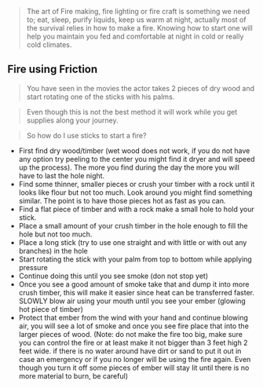 >The art of Fire making, fire lighting or fire craft is something we need to; eat, sleep, purify liquids, keep us warm at night, actually most of the survival relies in how to make a fire. Knowing how to start one will help you maintain you fed and comfortable at night in cold or really cold climates.


## Fire using Friction

> You have seen in the movies the actor takes 2 pieces of dry wood and start rotating one of the sticks with his palms. 

> Even though this is not the best method it will work while you get supplies along your journey. 

> So how do I use sticks to start a fire?

* First find dry wood/timber (wet wood does not work, if you do not have any option try peeling to the center you might find it dryer and will speed up the process). The more you find during the day the more you will have to last the hole night. 
* Find some thinner, smaller pieces or crush your timber with a rock until it looks like flour but not too much. Look around you might find something similar. The point is to have those pieces hot as fast as you can.  
* Find a flat piece of timber and with a rock make a small hole to hold your stick.
* Place a small amount of your crush timber in the hole enough to fill the hole but not too much. 
* Place a long stick (try to use one straight and with little or with out any branches) in the hole
* Start rotating the stick with your palm from top to bottom while applying pressure
* Continue doing this until you see smoke (don not stop yet)
* Once you see a good amount of smoke take that and dump it into more crush timber, this will make it easier since heat can be transferred faster. SLOWLY blow air using your mouth until you see your ember (glowing hot piece of timber) 
* Protect that ember from the wind with your hand and continue blowing air, you will see a lot of smoke and once you see fire place that into the larger pieces of wood. (Note: do not make the fire too big, make sure you can control the fire or at least make it not bigger than 3 feet high 2 feet wide. if there is no water around have dirt or sand to put it out in case an emergency or if you no longer will be using the fire again. Even though you turn it off some pieces of ember will stay lit until there is no more material to burn, be careful)